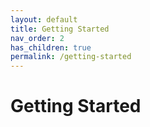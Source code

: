 ```yaml
---
layout: default
title: Getting Started
nav_order: 2
has_children: true
permalink: /getting-started
---
```


# Getting Started